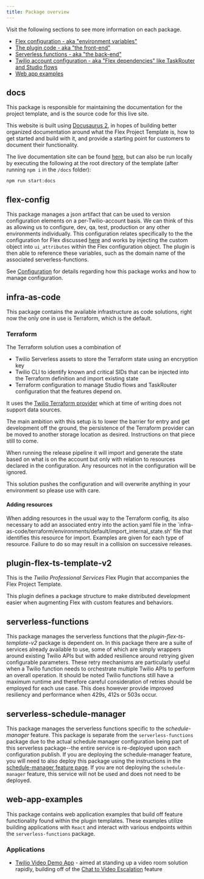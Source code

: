 ```yaml
---
title: Package overview
---
```


Visit the following sections to see more information on each package.

 - [Flex configuration - aka "environment variables"](#flex-config)
 - [The plugin code - aka "the front-end"](#plugin-flex-ts-template-v2)
 - [Serverless functions - aka "the back-end"](#serverless-functions)
 - [Twilio account configuration - aka "Flex dependencies" like TaskRouter and Studio flows](#infra-as-code)
 - [Web app examples](#web-app-examples)

## docs

This package is responsible for maintaining the documentation for the project template, and is the source code for this live site.

This website is built using [Docusaurus 2](https://docusaurus.io/), in hopes of building better organized documentation around what the Flex Project Template is, how to get started and build with it, and provide a starting point for customers to document their functionality.

The live documentation site can be found [here](https://twilio-professional-services.github.io/flex-project-template/), but can also be run locally by executing the following at the root directory of the template (after running `npm i` in the `/docs` folder):

```
npm run start:docs
```

## flex-config

This package manages a json artifact that can be used to version configuration elements on a per-Twilio-account basis. We can think of this as allowing us to configure, dev, qa, test, production or any other environments individually. This configuration relates specifically to the the configuration for Flex discussed [here](https://www.twilio.com/docs/flex/developer/ui/configuration) and works by injecting the custom object into `ui_attributes` within the Flex configuration object. The plugin is then able to reference these variables, such as the domain name of the associated serverless-functions.

See [Configuration](/building/template-utilities/configuration) for details regarding how this package works and how to manage configuration.

## infra-as-code

This package contains the available infrastructure as code solutions, right now the only one in use is Terraform, which is the default.

### Terraform

The Terraform solution uses a combination of

- Twilio Serverless assets to store the Terraform state using an encryption key
- Twilio CLI to identify known and critical SIDs that can be injected into the Terraform definition and import existing state
- Terraform configuration to manage Studio flows and TaskRouter configuration that the features depend on.

It uses the [Twilio Terraform provider](https://github.com/twilio/terraform-provider-twilio) which at time of writing does not support data sources.

The main ambition with this setup is to lower the barrier for entry and get development off the ground, the persistence of the Terraform provider can be moved to another storage location as desired. Instructions on that piece still to come.

When running the release pipeline it will import and generate the state based on what is on the account but only with relation to resources declared in the configuration. Any resources not in the configuration will be ignored.

This solution pushes the configuration and will overwrite anything in your environment so please use with care.

#### Adding resources

When adding resources in the usual way to the Terraform config, its also necessary to add an associated entry into the action.yaml file in the `infra-as-code/terraform/environments/default/import_internal_state.sh' file that identifies this resource for import. Examples are given for each type of resource. Failure to do so may result in a collision on successive releases.

## plugin-flex-ts-template-v2

This is the _Twilio Professional Services_ Flex Plugin that accompanies the Flex Project Template.

This plugin defines a package structure to make distributed development easier when augmenting Flex with custom features and behaviors.

## serverless-functions

This package manages the serverless functions that the _plugin-flex-ts-template-v2_ package is dependent on. In this package there are a suite of services already available to use, some of which are simply wrappers around existing Twilio APIs but with added resilience around retrying given configurable parameters. These retry mechanisms are particularly useful when a Twilio function needs to orchestrate multiple Twilio APIs to perform an overall operation. It should be noted Twilio functions still have a maximum runtime and therefore careful consideration of retries should be employed for each use case. This does however provide improved resiliency and performance when 429s, 412s or 503s occur.

## serverless-schedule-manager

This package manages the serverless functions specific to the _schedule-manager_ feature. This package is separate from the `serverless-functions` package due to the actual schedule manager configuration being part of this serverless package--the entire service is re-deployed upon each configuration publish. If you are deploying the schedule-manager feature, you will need to also deploy this package using the instructions in the [schedule-manager feature page](/feature-library/schedule-manager). If you are not deploying the `schedule-manager` feature, this service will not be used and does not need to be deployed.

## web-app-examples

This package contains web application examples that build off feature functionality found within the plugin templates. These examples utilize building applications with `React` and interact with various endpoints within the `serverless-functions` package.

### Applications

- [Twilio Video Demo App](https://github.com/twilio-professional-services/flex-project-template/tree/main/web-app-examples/twilio-video-demo-app) - aimed at standing up a video room solution rapidly, building off of the [Chat to Video Escalation](/feature-library/chat-to-video-escalation) feature